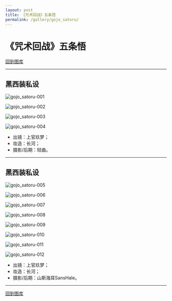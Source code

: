 ```yaml
---
layout: post
title: 《咒术回战》五条悟
permalink: /gallery/gojo_satoru/
---
```


# 《咒术回战》五条悟

[回到图库](../)

---

## 黑西装私设

![gojo_satoru-001](black_suit/gojo_satoru-001.jpg)

![gojo_satoru-002](black_suit/gojo_satoru-002.jpg)

![gojo_satoru-003](black_suit/gojo_satoru-003.jpg)

![gojo_satoru-004](black_suit/gojo_satoru-004.jpg)

- 出镜：上官玖梦；
- 妆造：长河；
- 摄影/后期：轻曲。

---

## 黑西装私设

![gojo_satoru-005](black_suit/gojo_satoru-005.jpg)

![gojo_satoru-006](black_suit/gojo_satoru-006.jpg)

![gojo_satoru-007](black_suit/gojo_satoru-007.jpg)

![gojo_satoru-008](black_suit/gojo_satoru-008.jpg)

![gojo_satoru-009](black_suit/gojo_satoru-009.jpg)

![gojo_satoru-010](black_suit/gojo_satoru-010.jpg)

![gojo_satoru-011](black_suit/gojo_satoru-011.jpg)

![gojo_satoru-012](black_suit/gojo_satoru-012.jpg)

- 出镜：上官玖梦；
- 妆造：长河；
- 摄影/后期：山斯海耳SansHale。

---

[回到图库](../)